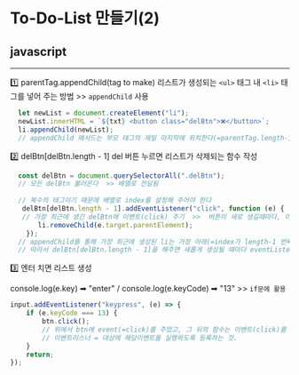 # To-Do-List 만들기(2) 
## javascript
---

1️⃣ parentTag.appendChild(tag to make)
리스트가 생성되는 `<ul>` 태그 내 `<li>` 태그를 넣어 주는 방법 >> `appendChild` 사용
```js
  let newList = document.createElement("li");
  newList.innerHTML = `${txt} <button class="delBtn">❌</button>`;
  li.appendChild(newList);
  // appendChild 메서드는 부모 태그의 제일 마지막에 위치한다(=parentTag.length-1)
```

2️⃣ delBtn[delBtn.length - 1]
del 버튼 누르면 리스트가 삭제되는 함수 작성
```js
  const delBtn = document.querySelectorAll(".delBtn");
  // 모든 delBtn 불러온다  >> 배열로 전달됨
  
  // 복수의 태그이기 때문에 배열로 index를 설정해 주어야 한다 
   delBtn[delBtn.length - 1].addEventListener("click", function (e) {   
   // 가장 최근에 생긴 delBtn에 이벤트(click) 주기  >>  버튼이 새로 생길때마다, 이전 버튼들에는 이미 이벤트리스너 등록되어있음         
       li.removeChild(e.target.parentElement);
    });
  // appendChild를 통해 가장 최근에 생성된 li는 가장 아래(=index가 length-1 번째)에 위치한다
  // 따라서 delBtn[delBtn.length - 1]을 해주면 새롭게 생성될 때마다 eventListener가 적용된다(=모두 적용)
```

3️⃣ 엔터 치면 리스트 생성

console.log(e.key) ➡ "enter" / console.log(e.keyCode) ➡ "13"  >> `if문에 활용`
```js
input.addEventListener("keypress", (e) => {
    if (e.keyCode === 13) {
        btn.click(); 
        // 위에서 btn에 event(=click)를 주었고, 그 뒤의 함수는 이벤트(click)를 눌렀을 때 실행할 함수
        // 이벤트리스너 = 대상에 해당이벤트를 실행하도록 등록하는 것.
    }                
    return;
});
```

